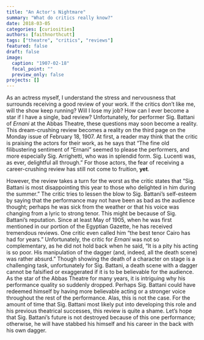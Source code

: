 ```yaml
---
title: "An Actor's Nightmare"
summary: "What do critics really know?"
date: 2018-03-05
categories: [curiosities]
authors: [faithnorthcutt]
tags: ["theatre", "critics", "reviews"]
featured: false
draft: false
image:
  caption: "1907-02-18"
  focal_point: ""
  preview_only: false
projects: []
---
```

As an actress myself, I understand the stress and nervousness that surrounds receiving a good review of your work.  If the critics don’t like me, will the show keep running? Will I lose my job? How can I ever become a star if I have a single, bad review? Unfortunately, for performer Sig. Battani of _Ernani_ at the Abbas Theatre, these questions may soon become a reality.  This dream-crushing review becomes a reality on the third page on the Monday issue of February 18, 1907.  At first, a reader may think that the critic is praising the actors for their work, as he says that “The fine old filibustering sentiment of “Ernani” seemed to please the performers, and more especially Sig. Arrighetti, who was in splendid form.  Sig. Lucenti was, as ever, delightful all through.”  For those actors, the fear of receiving a career-crushing review has still not come to fruition, **yet**.

However, the review takes a turn for the worst as the critic states that “Sig. Battani is most disappointing this year to those who delighted in him during the summer.” The critic tries to lessen the blow to Sig. Battani’s self-esteem by saying that the performance may not have been as bad as the audience thought; perhaps he was sick from the weather or that his voice was changing from a lyric to strong tenor.  This might be because of Sig. Battani’s reputation. Since at least May of 1905, when he was first mentioned in our portion of the Egyptian Gazette, he has received tremendous reviews.  One critic even called him “the best tenor Cairo has had for years.” Unfortunately, the critic for _Ernani_ was not so complementary, as he did not hold back when he said, “It is a pity his acting is so poor. His manipulation of the dagger (and, indeed, all the death scene) was rather absurd.” Though showing the death of a character on stage is a challenging task, unfortunately for Sig. Battani, a death scene with a dagger cannot be falsified or exaggerated if it is to be believable for the audience.  As the star of the Abbas Theatre for many years, it is intriguing why his performance quality so suddenly dropped. Perhaps Sig. Battani could have redeemed himself by having more believable acting or a stronger voice throughout the rest of the performance. Alas, this is not the case.  For the amount of time that Sig. Battani most likely put into developing this role and his previous theatrical successes, this review is quite a shame.  Let’s hope that Sig. Battani’s future is not destroyed because of this one performance; otherwise, he will have stabbed his himself and his career in the back with his own dagger.
